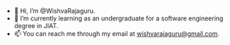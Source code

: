 - 👋 Hi, I’m @WishvaRajaguru.
- 🌱 I’m currently learning as an undergraduate for a software engineering degree in JIAT.
- 📫 You can reach me through my email at wishvarajaguru@gmail.com.

<!---
WishvaRajaguru/WishvaRajaguru is a ✨ special ✨ repository because its `README.md` (this file) appears on your GitHub profile.
You can click the Preview link to take a look at your changes.
--->
